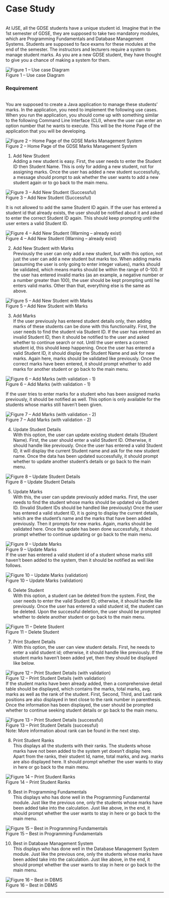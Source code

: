 <h1>Case Study</h1>
<br>
At IJSE, all the GDSE students have a unique student id. Imagine that in the 1st semester of GDSE, they are supposed to take two mandatory modules, which are Programming Fundamentals and Database Management Systems. Students are supposed to face exams for these modules at the end of the semester.  
The instructors and lecturers require a system to manage student marks. As you are a new GDSE student, they have thought to give you a chance of making a system for them. 
<br>

![Figure 1 – Use case Diagram](images/Picture1.jpg)
<br>
Figure 1 – Use case Diagram 
<br>

<h3>Requirement</h3><br>
You are supposed to create a Java application to manage these students’ marks. In the application, you need to implement the following use cases. 
When you run the application, you should come up with something similar to the following Command Line Interface (CLI), where the user can enter an option number that he wants to execute. This will be the Home Page of the application that you will be developing. 
 
![Figure 2 – Home Page of the GDSE Marks Management System](images/p2.jpg)
<br>
Figure 2 – Home Page of the GDSE Marks Management System 
<br>

1. Add New Student  <br>
Adding a new student is easy. First, the user needs to enter the Student ID then Student Name. This is only for adding a new student, not for assigning marks. Once the user has added a new student successfully, a message should prompt to ask whether the user wants to add a new student again or to go back to the main menu. 
 
![Figure 3 – Add New Student (Successful)](images/p3.jpg)
<br>
Figure 3 – Add New Student (Successful)
<br>


It is not allowed to add the same Student ID again. If the user has entered a student id that already exists, the user should be notified about it and asked to enter the correct Student ID again. This should keep prompting until the user enters a valid Student ID. 
 
![Figure 4 – Add New Student (Warning – already exist)](images/p4.jpg)
<br>
Figure 4 – Add New Student (Warning – already exist) 
<br>

2. Add New Student with Marks  <br>
Previously the user can only add a new student, but with this option, not just the user can add a new student but marks too. When adding marks (assuming the user is only going to enter integer values), marks should be validated, which means marks should be within the range of 0-100. If the user has entered invalid marks (as an example, a negative number or a number greater than 100), the user should be kept prompting until he enters valid marks. Other than that, everything else is the same as above. 
  
![Figure 5 – Add New Student with Marks](images/p5.jpg)
<br>
Figure 5 – Add New Student with Marks 
<br>

3. Add Marks  <br>
If the user previously has entered student details only, then adding marks of these students can be done with this functionality. First, the user needs to find the student via Student ID. If the user has entered an invalid Student ID, then it should be notified to the user and asked whether to continue search or not. Until the user enters a correct student id, this should keep happening. Once the user has entered a valid Student ID, it should display the Student Name and ask for new marks. Again here, marks should be validated like previously. Once the correct marks have been entered, it should prompt whether to add marks for another student or go back to the main menu. 
 
![Figure 6 – Add Marks (with validation - 1)](images/p6.jpg)
<br>
Figure 6 – Add Marks (with validation - 1)
<br>

If the user tries to enter marks for a student who has been assigned marks previously, it should be notified as well. This option is only available for the students whose marks still haven’t been given. 
 
![Figure 7 – Add Marks (with validation - 2)](images/p7.jpg)
<br>
Figure 7 – Add Marks (with validation - 2)
<br> 

4. Update Student Details  <br>
With this option, the user can update existing student details (Student Name). First, the user should enter a valid Student ID. Otherwise, it should handle like previously. Once the user has entered a valid Student ID, it will display the current Student name and ask for the new student name. Once the data has been updated successfully, it should prompt whether to update another student’s details or go back to the main menu. 
  
![Figure 8 – Update Student Details](images/p8.jpg)
<br>
Figure 8 – Update Student Details 
<br>

5. Update Marks <br>
With this, the user can update previously added marks. First, the user needs to find the student whose marks should be updated via Student ID. (Invalid Student IDs should be handled like previously) Once the user has entered a valid student ID, it is going to display the current details, which are the student’s name and the marks that have been added previously. Then it prompts for new marks. Again, marks should be validated here. Once the update has been done successfully, it should prompt whether to continue updating or go back to the main menu. 
 
![Figure 9 – Update Marks](images/p9.jpg)
<br>
Figure 9 – Update Marks
<br> 
If the user has entered a valid student id of a student whose marks still haven’t been added to the system, then it should be notified as well like follows. 
 
![Figure 10 – Update Marks (validation)](images/p10.jpg)
<br>
Figure 10 – Update Marks (validation) 
<br>

6. Delete Student <br>
With this option, a student can be deleted from the system. First, the user needs to enter the valid Student ID; otherwise, it should handle like previously. Once the user has entered a valid student id, the student can be deleted. Upon the successful deletion, the user should be prompted whether to delete another student or go back to the main menu. 
  
![Figure 11 – Delete Student](images/p11.jpg)
<br>
Figure 11 – Delete Student 
<br>
 	 
7. Print Student Details <br>
With this option, the user can view student details. First, he needs to enter a valid student id; otherwise, it should handle like previously. If the student marks haven’t been added yet, then they should be displayed like below. 
 
![Figure 12 – Print Student Details (with validation)](images/p12.jpg)
<br>
Figure 12 – Print Student Details (with validation) 
<br>
If the student marks have been already added, then a comprehensive detail table should be displayed, which contains the marks, total marks, avg. marks as well as the rank of the student. First, Second, Third, and Last rank positions are also displayed in text close to the rank number in parenthesis. Once the information has been displayed, the user should be prompted whether to continue seeking student details or go back to the main menu. 
  
![Figure 13 – Print Student Details (successful)](images/p13.jpg)
<br>
Figure 13 – Print Student Details (successful) 
<br>
Note: More information about rank can be found in the next step. 
 	 
8. Print Student Ranks <br>
This displays all the students with their ranks. The students whose marks have not been added to the system yet doesn’t display here. Apart from the ranks, their student Id, name, total marks, and avg. marks are also displayed here. It should prompt whether the user wants to stay in here or go back to the main menu. 
 
![Figure 14 – Print Student Ranks](images/p14.jpg)
<br>
Figure 14 – Print Student Ranks
<br>

9. Best in Programming Fundamentals <br>
This displays who has done well in the Programming Fundamental module. Just like the previous one, only the students whose marks have been added take into the calculation. Just like above, in the end, it should prompt whether the user wants to stay in here or go back to the main menu. 
 
![Figure 15 – Best in Programming Fundamentals](images/p15.jpg)
<br>
Figure 15 – Best in Programming Fundamentals
<br> 
 	 
10. Best in Database Management System <br>
This displays who has done well in the Database Management System module. Just like the previous one, only the students whose marks have been added take into the calculation. Just like above, in the end, it should prompt whether the user wants to stay in here or go back to the main menu. 
  
![Figure 16 – Best in DBMS](images/p16.jpg)
<br>
Figure 16 – Best in DBMS 
<br>
<hr>